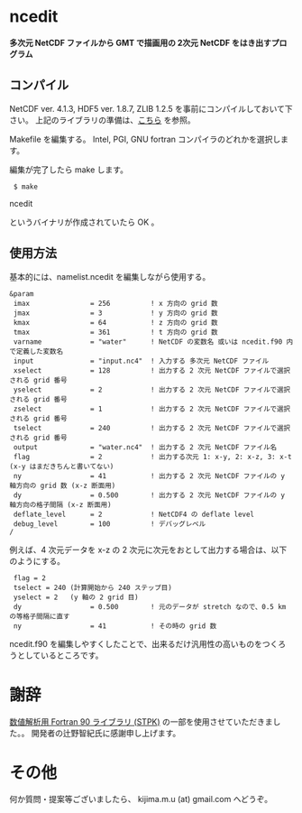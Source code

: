 # ncedit


__多次元 NetCDF ファイルから GMT で描画用の 2次元 NetCDF をはき出すプログラム__


## コンパイル
NetCDF ver. 4.1.3, HDF5 ver. 1.8.7, ZLIB 1.2.5 を事前にコンパイルしておいて下さい。
上記のライブラリの準備は、[こちら](https://github.com/TakashiUNUMA/wrflib_instsh) を参照。

Makefile を編集する。
Intel, PGI, GNU fortran コンパイラのどれかを選択します。

編集が完了したら make します。
```
 $ make
```

ncedit

というバイナリが作成されていたら OK 。


## 使用方法
基本的には、namelist.ncedit を編集しながら使用する。

```
&param
 imax               = 256          ! x 方向の grid 数
 jmax               = 3            ! y 方向の grid 数
 kmax               = 64           ! z 方向の grid 数
 tmax               = 361          ! t 方向の grid 数
 varname            = "water"      ! NetCDF の変数名 或いは ncedit.f90 内で定義した変数名
 input              = "input.nc4"  ! 入力する 多次元 NetCDF ファイル
 xselect            = 128          ! 出力する 2 次元 NetCDF ファイルで選択される grid 番号
 yselect            = 2            ! 出力する 2 次元 NetCDF ファイルで選択される grid 番号
 zselect            = 1            ! 出力する 2 次元 NetCDF ファイルで選択される grid 番号
 tselect            = 240          ! 出力する 2 次元 NetCDF ファイルで選択される grid 番号
 output             = "water.nc4"  ! 出力する 2 次元 NetCDF ファイル名
 flag               = 2            ! 出力する次元 1: x-y, 2: x-z, 3: x-t (x-y はまだきちんと書いてない)
 ny                 = 41           ! 出力する 2 次元 NetCDF ファイルの y 軸方向の grid 数 (x-z 断面用)
 dy                 = 0.500        ! 出力する 2 次元 NetCDF ファイルの y 軸方向の格子間隔 (x-z 断面用)
 deflate_level      = 2            ! NetCDF4 の deflate level
 debug_level        = 100          ! デバッグレベル
/
```

例えば、4 次元データを x-z の 2 次元に次元をおとして出力する場合は、以下のようにする。
```
 flag = 2
 tselect = 240 (計算開始から 240 ステップ目)
 yselect = 2   (y 軸の 2 grid 目)
 dy                 = 0.500        ! 元のデータが stretch なので、0.5 km の等格子間隔に直す
 ny                 = 41           ! その時の grid 数
```

ncedit.f90 を編集しやすくしたことで、出来るだけ汎用性の高いものをつくろうとしているところです。


# 謝辞
[数値解析用 Fortran 90 ライブラリ (STPK)](http://www.gfd-dennou.org/library/davis/stpk/) の一部を使用させていただきました。。
開発者の辻野智紀氏に感謝申し上げます。


# その他
何か質問・提案等ございましたら、 kijima.m.u (at) gmail.com へどうぞ。
